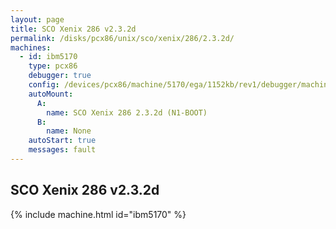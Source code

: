 ```yaml
---
layout: page
title: SCO Xenix 286 v2.3.2d
permalink: /disks/pcx86/unix/sco/xenix/286/2.3.2d/
machines:
  - id: ibm5170
    type: pcx86
    debugger: true
    config: /devices/pcx86/machine/5170/ega/1152kb/rev1/debugger/machine.xml
    autoMount:
      A:
        name: SCO Xenix 286 2.3.2d (N1-BOOT)
      B:
        name: None
    autoStart: true
    messages: fault
---
```


SCO Xenix 286 v2.3.2d
---------------------

{% include machine.html id="ibm5170" %}
